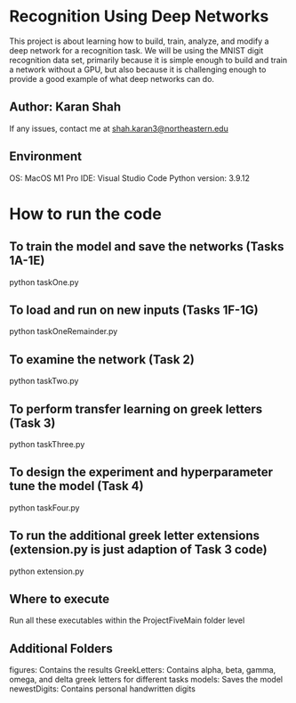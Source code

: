# Recognition Using Deep Networks 

This project is about learning how to build, train, analyze, and modify a deep network for a recognition task. We will be using the MNIST digit recognition data set, primarily because it is simple enough to build and train a network without a GPU, but also because it is challenging enough to provide a good example of what deep networks can do.

## Author: Karan Shah

If any issues, contact me at shah.karan3@northeastern.edu 

## Environment

OS: MacOS M1 Pro
IDE: Visual Studio Code
Python version: 3.9.12

# How to run the code

## To train the model and save the networks (Tasks 1A-1E)
python taskOne.py

## To load and run on new inputs (Tasks 1F-1G)
python taskOneRemainder.py

## To examine the network (Task 2)
python taskTwo.py

## To perform transfer learning on greek letters (Task 3)
python taskThree.py

## To design the experiment and hyperparameter tune the model (Task 4)
python taskFour.py

## To run the additional greek letter extensions (extension.py is just adaption of Task 3 code)
python extension.py

## Where to execute
Run all these executables within the ProjectFiveMain folder level

## Additional Folders
figures: Contains the results
GreekLetters: Contains alpha, beta, gamma, omega, and delta greek letters for different tasks
models: Saves the model
newestDigits: Contains personal handwritten digits 

